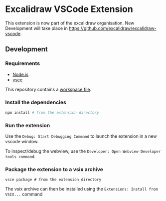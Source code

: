 # Excalidraw VSCode Extension

This extension is now part of the excalidraw organisation. New Development will take place in https://github.com/excalidraw/excalidraw-vscode.

## Development

### Requirements

- [Node.js](https://nodejs.org/en/)
- [vsce](https://github.com/microsoft/vscode-vsce)

This repository contains a [workspace file](./excalidraw-vscode.code-workspace).

### Install the dependencies

```bash
npm install # from the extension directory
```

### Run the extension

Use the `Debug: Start Debugging Command` to launch the extension in a new vscode window.

To inspect/debug the webview, use the `Developer: Open Webview Developer tools command`.

### Package the extension to a vsix archive

```console
vsce package # from the extension directory
```

The vsix archive can then be installed using the `Extensions: Install from VSIX...` command
